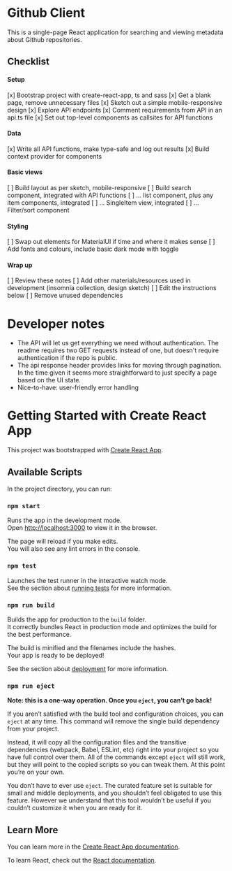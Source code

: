 # Github Client

This is a single-page React application for searching and viewing metadata about Github repositories.

## Checklist

#### Setup

[x] Bootstrap project with create-react-app, ts and sass
[x] Get a blank page, remove unnecessary files
[x] Sketch out a simple mobile-responsive design
[x] Explore API endpoints
[x] Comment requirements from API in an api.ts file
[x] Set out top-level components as callsites for API functions

#### Data

[x] Write all API functions, make type-safe and log out results
[x] Build context provider for components

#### Basic views

[ ] Build layout as per sketch, mobile-responsive
[ ] Build search component, integrated with API functions
[ ] ... list component, plus any item components, integrated
[ ] ... SingleItem view, integrated
[ ] ... Filter/sort component

#### Styling

[ ] Swap out elements for MaterialUI if time and where it makes sense
[ ] Add fonts and colours, include basic dark mode with toggle

#### Wrap up

[ ] Review these notes
[ ] Add other materials/resources used in development (insomnia collection, design sketch)
[ ] Edit the instructions below
[ ] Remove unused dependencies

# Developer notes

- The API will let us get everything we need without authentication. The readme requires two GET requests instead of one, but doesn't require authentication if the repo is public.
- The api response header provides links for moving through pagination. In the time given it seems more straightforward to just specify a page based on the UI state.
- Nice-to-have: user-friendly error handling

# Getting Started with Create React App

This project was bootstrapped with [Create React App](https://github.com/facebook/create-react-app).

## Available Scripts

In the project directory, you can run:

### `npm start`

Runs the app in the development mode.\
Open [http://localhost:3000](http://localhost:3000) to view it in the browser.

The page will reload if you make edits.\
You will also see any lint errors in the console.

### `npm test`

Launches the test runner in the interactive watch mode.\
See the section about [running tests](https://facebook.github.io/create-react-app/docs/running-tests) for more information.

### `npm run build`

Builds the app for production to the `build` folder.\
It correctly bundles React in production mode and optimizes the build for the best performance.

The build is minified and the filenames include the hashes.\
Your app is ready to be deployed!

See the section about [deployment](https://facebook.github.io/create-react-app/docs/deployment) for more information.

### `npm run eject`

**Note: this is a one-way operation. Once you `eject`, you can’t go back!**

If you aren’t satisfied with the build tool and configuration choices, you can `eject` at any time. This command will remove the single build dependency from your project.

Instead, it will copy all the configuration files and the transitive dependencies (webpack, Babel, ESLint, etc) right into your project so you have full control over them. All of the commands except `eject` will still work, but they will point to the copied scripts so you can tweak them. At this point you’re on your own.

You don’t have to ever use `eject`. The curated feature set is suitable for small and middle deployments, and you shouldn’t feel obligated to use this feature. However we understand that this tool wouldn’t be useful if you couldn’t customize it when you are ready for it.

## Learn More

You can learn more in the [Create React App documentation](https://facebook.github.io/create-react-app/docs/getting-started).

To learn React, check out the [React documentation](https://reactjs.org/).
